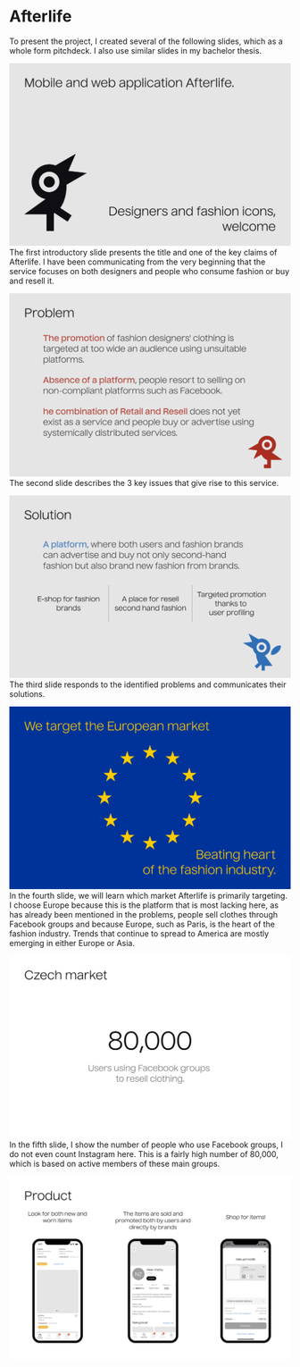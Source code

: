 # Afterlife
To present the project, I created several of the following slides, which as a whole form pitchdeck. I also use similar slides in my bachelor thesis.

![slide 1 introduction](img/slide-1.png)
The first introductory slide presents the title and one of the key claims of Afterlife. I have been communicating from the very beginning that the service focuses on both designers and people who consume fashion or buy and resell it.

![slide 2 problems](img/slide-2.png)
The second slide describes the 3 key issues that give rise to this service.

![slide 3 solution](img/slide-3.png)
The third slide responds to the identified problems and communicates their solutions.

![slide 4 market](img/slide-4.png)
In the fourth slide, we will learn which market Afterlife is primarily targeting. I choose Europe because this is the platform that is most lacking here, as has already been mentioned in the problems, people sell clothes through Facebook groups and because Europe, such as Paris, is the heart of the fashion industry. Trends that continue to spread to America are mostly emerging in either Europe or Asia.

![slide 5 Czech market](img/slide-5.png)
In the fifth slide, I show the number of people who use Facebook groups, I do not even count Instagram here. This is a fairly high number of 80,000, which is based on active members of these main groups.

![slide 6 product](img/slide-6.png)
